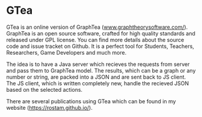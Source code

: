 # GTea
GTea is an online version of GraphTea (www.graphtheorysoftware.com/).
GraphTea is an open source software, 
crafted for high quality standards and released under GPL license. 
You can find more details about the source code and issue tracket on Github.
It is a perfect tool for Students, Teachers, Researchers, Game Developers and much more. 

The idea is to have a Java server which recieves the requests from server and pass them to GraphTea model.
The results, which can be a graph or any number or string, are packed into a JSON and are sent back to JS client.
The JS client, which is written completely new, handle the recieved JSON based on the selected actions.

There are several publications using GTea which can be found in my website (https://rostam.github.io/).

